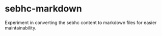 # sebhc-markdown
Experiment in converting the sebhc content to markdown files for easier maintainability.
